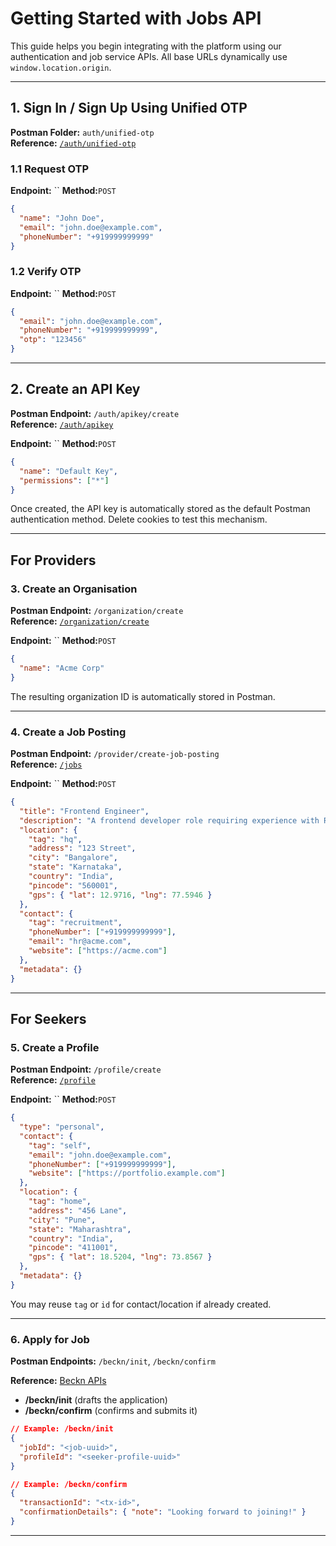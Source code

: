 # Getting Started with Jobs API

This guide helps you begin integrating with the platform using our
authentication and job service APIs. All base URLs dynamically use
`window.location.origin`.

---

## 1. Sign In / Sign Up Using Unified OTP

**Postman Folder:** `auth/unified-otp`  
**Reference:** [`/auth/unified-otp`]()

### 1.1 Request OTP

**Endpoint:** ``  **Method:**`POST`

```json
{
  "name": "John Doe",
  "email": "john.doe@example.com",
  "phoneNumber": "+919999999999"
}
```

### 1.2 Verify OTP

**Endpoint:** ``  **Method:**`POST`

```json
{
  "email": "john.doe@example.com",
  "phoneNumber": "+919999999999",
  "otp": "123456"
}
```

---

## 2. Create an API Key

**Postman Endpoint:** `/auth/apikey/create`  
**Reference:** [`/auth/apikey`]()

**Endpoint:** ``  **Method:**`POST`

```json
{
  "name": "Default Key",
  "permissions": ["*"]
}
```

Once created, the API key is automatically stored as the default Postman
authentication method. Delete cookies to test this mechanism.

---

## For Providers

### 3. Create an Organisation

**Postman Endpoint:** `/organization/create`  
**Reference:** [`/organization/create`]()

**Endpoint:** ``  **Method:**`POST`

```json
{
  "name": "Acme Corp"
}
```

The resulting organization ID is automatically stored in Postman.

---

### 4. Create a Job Posting

**Postman Endpoint:** `/provider/create-job-posting`  
**Reference:** [`/jobs`]()

**Endpoint:** ``  **Method:**`POST`

```json
{
  "title": "Frontend Engineer",
  "description": "A frontend developer role requiring experience with React.",
  "location": {
    "tag": "hq",
    "address": "123 Street",
    "city": "Bangalore",
    "state": "Karnataka",
    "country": "India",
    "pincode": "560001",
    "gps": { "lat": 12.9716, "lng": 77.5946 }
  },
  "contact": {
    "tag": "recruitment",
    "phoneNumber": ["+919999999999"],
    "email": "hr@acme.com",
    "website": ["https://acme.com"]
  },
  "metadata": {}
}
```

---

## For Seekers

### 5. Create a Profile

**Postman Endpoint:** `/profile/create`  
**Reference:** [`/profile`]()

**Endpoint:** ``  **Method:**`POST`

```json
{
  "type": "personal",
  "contact": {
    "tag": "self",
    "email": "john.doe@example.com",
    "phoneNumber": ["+919999999999"],
    "website": ["https://portfolio.example.com"]
  },
  "location": {
    "tag": "home",
    "address": "456 Lane",
    "city": "Pune",
    "state": "Maharashtra",
    "country": "India",
    "pincode": "411001",
    "gps": { "lat": 18.5204, "lng": 73.8567 }
  },
  "metadata": {}
}
```

You may reuse `tag` or `id` for contact/location if already created.

---

### 6. Apply for Job

**Postman Endpoints:** `/beckn/init`, `/beckn/confirm`

**Reference:** [Beckn APIs]()

- **/beckn/init** (drafts the application)
- **/beckn/confirm** (confirms and submits it)

```json
// Example: /beckn/init
{
  "jobId": "<job-uuid>",
  "profileId": "<seeker-profile-uuid>"
}
```

```json
// Example: /beckn/confirm
{
  "transactionId": "<tx-id>",
  "confirmationDetails": { "note": "Looking forward to joining!" }
}
```

---
